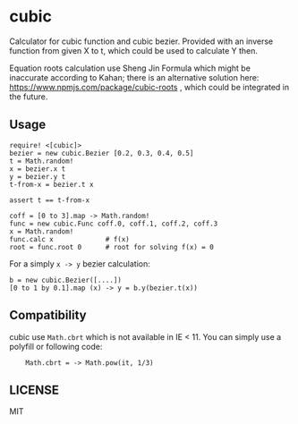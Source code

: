 # cubic

Calculator for cubic function and cubic bezier. Provided with an inverse function from given X to t, which could be used to calculate Y then.

Equation roots calculation use Sheng Jin Formula which might be inaccurate according to Kahan; there is an alternative solution here: https://www.npmjs.com/package/cubic-roots , which could be integrated in the future.


## Usage

    require! <[cubic]>
    bezier = new cubic.Bezier [0.2, 0.3, 0.4, 0.5]
    t = Math.random!
    x = bezier.x t
    y = bezier.y t
    t-from-x = bezier.t x
    
    assert t == t-from-x

    coff = [0 to 3].map -> Math.random!
    func = new cubic.Func coff.0, coff.1, coff.2, coff.3
    x = Math.random!
    func.calc x             # f(x)
    root = func.root 0      # root for solving f(x) = 0


For a simply `x -> y` bezier calculation:

    b = new cubic.Bezier([....])
    [0 to 1 by 0.1].map (x) -> y = b.y(bezier.t(x))


## Compatibility

cubic use `Math.cbrt` which is not available in IE < 11. You can simply use a polyfill or following code:

```
    Math.cbrt = -> Math.pow(it, 1/3)
```


## LICENSE

MIT
